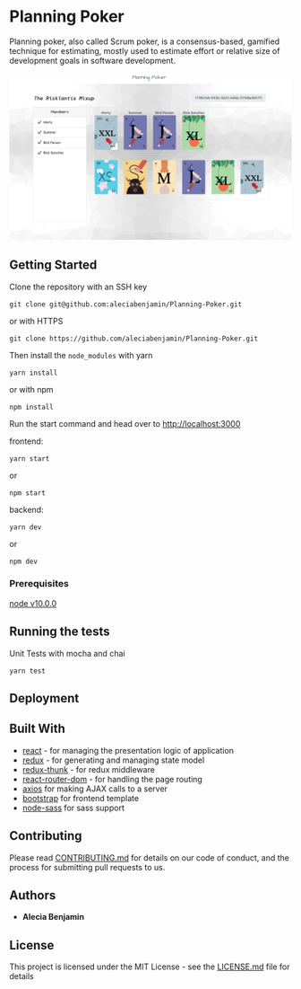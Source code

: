 # Planning Poker

Planning poker, also called Scrum poker, is a consensus-based, gamified technique for estimating, mostly used to estimate effort or relative size of development goals in software development.

![](https://raw.githubusercontent.com/aleciabenjamin/Planning-Poker/master/frontend/src/assets/projectImage.png)


## Getting Started

Clone the repository with an SSH key

```
git clone git@github.com:aleciabenjamin/Planning-Poker.git
```
or with HTTPS
```
git clone https://github.com/aleciabenjamin/Planning-Poker.git
```
Then install the ```node_modules``` with yarn
```
yarn install
```
or with npm
```
npm install
```
Run the start command and head over to [http://localhost:3000](http://localhost:3000)

frontend:
```
yarn start
```
or
```
npm start
```
backend:
```
yarn dev
```
or
```
npm dev
```

### Prerequisites

[node v10.0.0](https://nodejs.org/en/download/)

## Running the tests

Unit Tests with mocha and chai
```
yarn test
```

## Deployment



## Built With

* [react](http://facebook.github.io/react/) - for managing the presentation logic of application
* [redux](http://redux.js.org/) -  for generating and managing state model
* [redux-thunk](https://www.npmjs.com/package/redux-thunk) - for redux middleware
* [react-router-dom](https://www.npmjs.com/package/react-router-dom) - for handling the page routing
* [axios](https://www.npmjs.com/package/axios) for making AJAX calls to a server
* [bootstrap](https://www.npmjs.com/package/bootstrap) for frontend template
* [node-sass](https://npmjs.org/package/node-sass) for sass support

## Contributing

Please read [CONTRIBUTING.md](https://gist.github.com/PurpleBooth/b24679402957c63ec426) for details on our code of conduct, and the process for submitting pull requests to us.

## Authors

* **Alecia Benjamin**


## License

This project is licensed under the MIT License - see the [LICENSE.md](LICENSE.md) file for details



